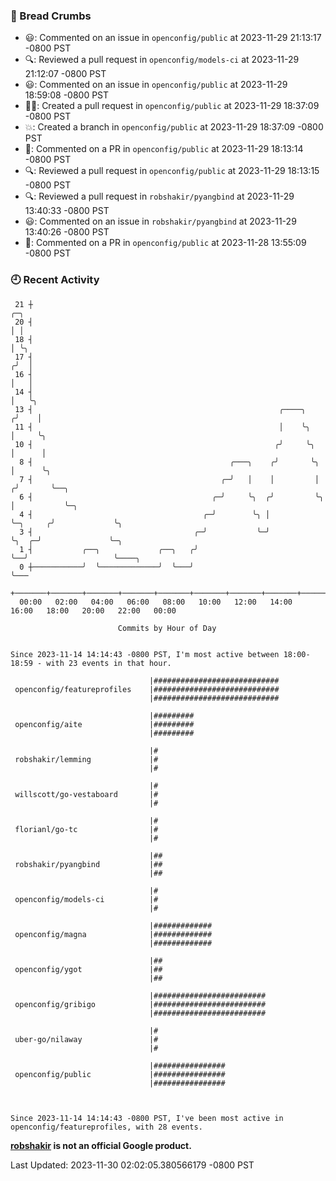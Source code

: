 ### 🍞 Bread Crumbs

 * 😃: Commented on an issue in `openconfig/public` at 2023-11-29 21:13:17 -0800 PST
 * 🔍: Reviewed a pull request in  `openconfig/models-ci` at 2023-11-29 21:12:07 -0800 PST
 * 😃: Commented on an issue in `openconfig/public` at 2023-11-29 18:59:08 -0800 PST
 * ✍🏼: Created a pull request in `openconfig/public` at 2023-11-29 18:37:09 -0800 PST
 * 💥: Created a branch in `openconfig/public` at 2023-11-29 18:37:09 -0800 PST
 * 💬: Commented on a PR in  `openconfig/public` at 2023-11-29 18:13:14 -0800 PST
 * 🔍: Reviewed a pull request in  `openconfig/public` at 2023-11-29 18:13:15 -0800 PST
 * 🔍: Reviewed a pull request in  `robshakir/pyangbind` at 2023-11-29 13:40:33 -0800 PST
 * 😃: Commented on an issue in `robshakir/pyangbind` at 2023-11-29 13:40:26 -0800 PST
 * 💬: Commented on a PR in  `openconfig/public` at 2023-11-28 13:55:09 -0800 PST

### 🕘 Recent Activity
```
 21 ┼                                                                            ╭─╮
 20 ┤                                                                            │ │
 18 ┤                                                                            │ ╰╮
 17 ┤                                                                           ╭╯  │
 16 ┤                                                                           │   │
 14 ┤                                                                           │   ╰╮
 13 ┤                                                       ╭────╮             ╭╯    │
 11 ┤                                                       │    ╰╮            │     ╰╮
 10 ┤                                                      ╭╯     ╰╮           │      │
  8 ┤                                            ╭───╮    ╭╯       ╰╮          │      ╰╮
  7 ┤                                          ╭─╯   │    │         │         ╭╯       ╰──╮
  6 ┤                                        ╭─╯     ╰╮  ╭╯         ╰╮        │           ╰─╮
  4 ┤                                      ╭─╯        ╰╮ │           ╰─╮     ╭╯             ╰╮
  3 ┤                                    ╭─╯           ╰─╯             ╰╮  ╭─╯               ╰─╮
  1 ┤           ╭──╮             ╭──╮   ╭╯                              ╰──╯                   ╰────╮
  0 ┼───────────╯  ╰─────────────╯  ╰───╯                                                           ╰───
    +───────+───────+───────+───────+───────+───────+───────+───────+───────+───────+───────+───────+────
  00:00   02:00   04:00   06:00   08:00   10:00   12:00   14:00   16:00   18:00   20:00   22:00   00:00   

						Commits by Hour of Day


Since 2023-11-14 14:14:43 -0800 PST, I'm most active between 18:00-18:59 - with 23 events in that hour.

```



```
                               |############################
 openconfig/featureprofiles    |############################
                               |############################

                               |#########
 openconfig/aite               |#########
                               |#########

                               |#
 robshakir/lemming             |#
                               |#

                               |#
 willscott/go-vestaboard       |#
                               |#

                               |#
 florianl/go-tc                |#
                               |#

                               |##
 robshakir/pyangbind           |##
                               |##

                               |#
 openconfig/models-ci          |#
                               |#

                               |#############
 openconfig/magna              |#############
                               |#############

                               |##
 openconfig/ygot               |##
                               |##

                               |#########################
 openconfig/gribigo            |#########################
                               |#########################

                               |#
 uber-go/nilaway               |#
                               |#

                               |################
 openconfig/public             |################
                               |################



Since 2023-11-14 14:14:43 -0800 PST, I've been most active in openconfig/featureprofiles, with 28 events.

```
**[robshakir](mailto:robjs@google.com) is not an official Google product.**  


Last Updated: 2023-11-30 02:02:05.380566179 -0800 PST
